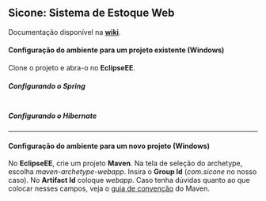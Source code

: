 ## Sicone: Sistema de Estoque Web

Documentação disponível na [**wiki**](https://github.com/dekxside/StockpileDrySlept/wiki).

#### Configuração do ambiente para um projeto existente (Windows)

Clone o projeto e abra-o no **EclipseEE**.

##### Configurando o Spring

````

````

##### Configurando o Hibernate


    
------

#### Configuração do ambiente para um novo projeto (Windows)

No **EclipseEE**, crie um projeto **Maven**. 
Na tela de seleção do archetype, escolha *maven-archetype-webapp*.
Insira o **Group Id** (*com.sicone* no nosso caso). No **Artifact Id** coloque *webapp*. 
Caso tenha dúvidas quanto ao que colocar nesses campos, veja o [guia de convenção](https://maven.apache.org/guides/mini/guide-naming-conventions.html) do Maven.
